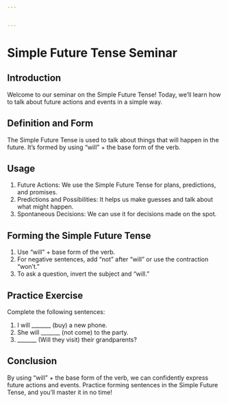 ```yaml
---


---
```


<h1 id="simple-future-tense-seminar">Simple Future Tense Seminar</h1>
<h2 id="introduction">Introduction</h2>
<p>Welcome to our seminar on the Simple Future Tense! Today, we’ll learn how to talk about future actions and events in a simple way.</p>
<h2 id="definition-and-form">Definition and Form</h2>
<p>The Simple Future Tense is used to talk about things that will happen in the future. It’s formed by using “will” + the base form of the verb.</p>
<h2 id="usage">Usage</h2>
<ol>
<li>Future Actions: We use the Simple Future Tense for plans, predictions, and promises.</li>
<li>Predictions and Possibilities: It helps us make guesses and talk about what might happen.</li>
<li>Spontaneous Decisions: We can use it for decisions made on the spot.</li>
</ol>
<h2 id="forming-the-simple-future-tense">Forming the Simple Future Tense</h2>
<ol>
<li>Use “will” + base form of the verb.</li>
<li>For negative sentences, add “not” after “will” or use the contraction “won’t.”</li>
<li>To ask a question, invert the subject and “will.”</li>
</ol>
<h2 id="practice-exercise">Practice Exercise</h2>
<p>Complete the following sentences:</p>
<ol>
<li>I will _______ (buy) a new phone.</li>
<li>She will _______ (not come) to the party.</li>
<li>_______ (Will they visit) their grandparents?</li>
</ol>
<h2 id="conclusion">Conclusion</h2>
<p>By using “will” + the base form of the verb, we can confidently express future actions and events. Practice forming sentences in the Simple Future Tense, and you’ll master it in no time!</p>

